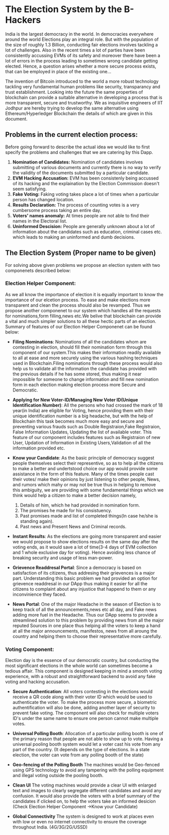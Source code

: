 # The Election System by the B-Hackers
India is the largest democracy in the world. In democracies everywhere around the world Elections play an integral role. But with the population of the size of roughly 1.3 Billion, conducting fair elections involves tackling a lot of challenges. Also in the recent times a lot of parties have been consistently accussing EVMs of its safety and moreover there have been a lot of errors in the process leading to sometimes wrong candidate getting elected. Hence, a question arises whether a more secure process exists, that can be employed in place of the existing one... 

The invention of Bitcoin introduced to the world a more robust technology tackling very fundamental human problems like security, transparancy and trust establishment. Looking into the future the same properties of blockchain can provide a suitable alternative in developing a process that is more transparent, secure and trustworthy. We as inquisitive engineers of IIT Jodhpur are hereby trying to develop the same alternative using Ethereum/Hyperledger Blockchain the details of which are given in this document.


## Problems in the current election process:
Before going forward to describe the actual idea we would like to first specify the problems and challenges that we are catering by this Dapp.

1. **Nomination of Candidates:** Nomination of candidates involves submitting of various documents and currently there is no way to verify the validity of the documents submitted by a particular candidate.
2. **EVM Hacking Accusation:** EVM has been consistenly being accussed of its hacking and the explaination by the Election Commission doesn't seem satisfying.
3. **Fake Voting:** Faking voting takes place a lot of times when a particular person has changed location. 
4. **Results Declaration:** The process of counting votes is a very cumbersome process taking an entire day.
5. **Voters' names anomaly:** At times people are not able to find their names in the Electoral list.
6. **Uninformed Descision:** People are generally unknown about a lot of information about the candidates such as education, criminal cases etc. which leads to making an uninformed and dumb decisions.

## The Election System (Proper name to be given)

For solving above given problems we propose an election system with two componenets described below:

### Election Helper Component:
As we all know the importance of election it is equally important to know the importance of our elcetion process. To ease and make elections more transparent and clean the process should also be revamped. Thus we propose another componenet to our system which handles all the requests for nominations,form filling,news etc.We belive that blockchain can provide a vital and much simpler solutions to all these hectic parts of an election. Summary of features of our Election Helper Componenet can be found below:

- **Filing Nominations**: Nominations of all the candidates whom are contesting in election, should fill their nomination form through this component of our system.This makes their information readily available to all at ease and more securely using the various hashing techniques used in Blockchain.Filing nominations through these process would also help us to validate all the information the candidate has provided with the previous details if he has some stored, thus making it near impossible for someone to change information and fill new nomination form in each election making election process more Secure and Democratic.

- **Applying for New Voter-ID/Managing New Voter ID(Unique Identification Number)**: All the persons who had crossed the mark of 18 year(in India) are eligible for Voting, hence providing them with their unique identification number is a big headache, but with the help of Blockchain this task becomes much more easy and secure and preventing various frauds such as Double Registraion,Fake Registraion, False Information Updates, Updating the list of available voter. This feature of our component includes features such as Registraion of new User, Updation of Information in Existing Users,Validation of all the information provided etc.

- **Know your Candidate**: As the basic principle of democracy suggest people themselves select their representive, so as to help all the citizens to make a better and undertstood choice our app would provide some assistance in the form of this feature. Many of the times people cast their votes/ make their opinions by just listening to other people, News, and rumors which mahy or may not be true thus in helping to remove this ambiguity, we are providing with some fundamental things which we think would help a citizen to make a better decision namely,
    1. Details of him, which he had provided in nomination form.
    2. The promises he made for his consistuency.
    3. Past promises made and list of completed things(In case he/she is standing again).
    4. Past news and Present News and Criminal records.
   
- **Instant Results**: As the elections are going more transparent and easier we would propose to show elections results on the same day after the voting ends, as it would save a lot of time(3-4 days of EVM collection and 1 whole exclusive day for voting). Hence avoiding less chance of breaking security and usage of less man-power.

- **Grievence Readdresal Portal**: Since a democracy is based on satisfaction of its citizens, thus addresing their grievences is a major part. Understanding this basic problem we had provided an option for grievence readdresal in our DApp thus making it easier for all the citizens to complaint about any injustice that happend to them or any inconvinience they faced.

- **News Portal**: One of the major Headache in the season of Election is to keep track of all the announcements,news etc all day, and Fake news adding more fuel in the Headache. Thus our DApp seems to provide a streamlined solution to this problem by providing news from all the major reputed Sources in one place thus helping all the voters to keep a hand at all the major announcements, manifestos, news from all aroung the country and helping them to choose their representative more carefully.

### Voting Component:
Election day is the essence of our democratic country, but conducting the most significant elections in the whole world can sometimes become a tedious affair. This component is designed keeping in mind a smooth voting experience, with a robust and straightforward backend to avoid any fake voting and hacking accusation.

- **Secure Authentication**:
All voters contesting in the elections would receive a QR code along with their voter ID which would be used to authenticate the voter. To make the process more secure, a biometric authentification will also be done, adding another layer of security to prevent fake voting. The component will also check for multiple voters ID's under the same name to ensure one person cannot make multiple votes.

- **Universal Polling Booth**:
Allocation of a particular polling booth is one of the primary reason that people are not able to show up to vote. Having a universal pooling booth system would let a voter cast his vote from any part of the country. (It depends on the type of elections. In a state election, the voter can vote from any polling booth of the state)

- **Geo-fencing of the Polling Booth**
 The machines would be Geo-fenced using GPS technology to avoid any tampering with the polling equipment and illegal voting outside the pooling booth.

 - **Clean UI**
The voting machines would provide a clear UI with enlarged text and images to clearly segregate different candidates and avoid any confusion. It would also provide the voters with a brief summary of the candidates if clicked on, to help the voters take an informed desicion (Check Election Helper Component ->Know your Candidate)

- **Global Connectivity**
The system is designed to work at places even with low or even no internet connectivity to ensure the coverage throughout India. (4G/3G/2G/USSD)